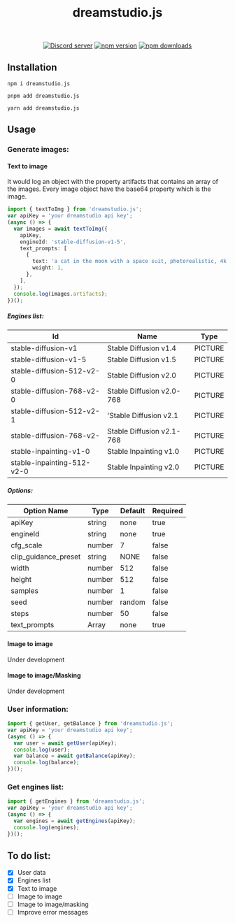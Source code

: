 <div align="center">
  <br />
  <h1>dreamstudio.js </h1>
  <br />
  <p>
    <a href="https://dsc.gg/turing" target="_blank"><img src="https://img.shields.io/discord/899761438996963349?color=5865F2&logo=discord&logoColor=white&style=for-the-badge" alt="Discord server" /></a>
    <a href="https://www.npmjs.com/package/dreamstudio.js" target="_blank"><img src="https://img.shields.io/npm/v/dreamstudio.js.svg?style=for-the-badge" alt="npm version" /></a>
    <a href="https://www.npmjs.com/package/dreamstudio.js" target="_blank"><img src="https://img.shields.io/npm/dw/dreamstudio.js?style=for-the-badge" alt="npm downloads" /></a>
  </p>
</div>

## Installation

```
npm i dreamstudio.js

pnpm add dreamstudio.js

yarn add dreamstudio.js
```

## Usage

### Generate images:

#### Text to image

It would log an object with the property artifacts that contains an array of the images. Every image object have the base64 property which is the image.

```typescript
import { textToImg } from 'dreamstudio.js';
var apiKey = 'your dreamstudio api key';
(async () => {
  var images = await textToImg({
    apiKey,
    engineId: 'stable-diffusion-v1-5',
    text_prompts: [
      {
        text: 'a cat in the moon with a space suit, photorealistic, 4k',
        weight: 1,
      },
    ],
  });
  console.log(images.artifacts);
})();
```

##### Engines list:

| Id                         | Name                      | Type    |
| -------------------------- | ------------------------- | ------- |
| stable-diffusion-v1        | Stable Diffusion v1.4     | PICTURE |
| stable-diffusion-v1-5      | Stable Diffusion v1.5     | PICTURE |
| stable-diffusion-512-v2-0  | Stable Diffusion v2.0     | PICTURE |
| stable-diffusion-768-v2-0  | Stable Diffusion v2.0-768 | PICTURE |
| stable-diffusion-512-v2-1  | 'Stable Diffusion v2.1    | PICTURE |
| stable-diffusion-768-v2-   | Stable Diffusion v2.1-768 | PICTURE |
| stable-inpainting-v1-0     | Stable Inpainting v1.0    | PICTURE |
| stable-inpainting-512-v2-0 | Stable Inpainting v2.0    | PICTURE |

##### Options:

| Option Name          | Type   | Default | Required |
| -------------------- | ------ | ------- | -------- |
| apiKey               | string | none    | true     |
| engineId             | string | none    | true     |
| cfg_scale            | number | 7       | false    |
| clip_guidance_preset | string | NONE    | false    |
| width                | number | 512     | false    |
| height               | number | 512     | false    |
| samples              | number | 1       | false    |
| seed                 | number | random  | false    |
| steps                | number | 50      | false    |
| text_prompts         | Array  | none    | true     |

#### Image to image

Under development

#### Image to image/Masking

Under development

### User information:

```typescript
import { getUser, getBalance } from 'dreamstudio.js';
var apiKey = 'your dreamstudio api key';
(async () => {
  var user = await getUser(apiKey);
  console.log(user);
  var balance = await getBalance(apiKey);
  console.log(balance);
})();
```

### Get engines list:

```typescript
import { getEngines } from 'dreamstudio.js';
var apiKey = 'your dreamstudio api key';
(async () => {
  var engines = await getEngines(apiKey);
  console.log(engines);
})();
```

## To do list:

- [x] User data
- [x] Engines list
- [x] Text to image
- [ ] Image to image
- [ ] Image to image/masking
- [ ] Improve error messages
